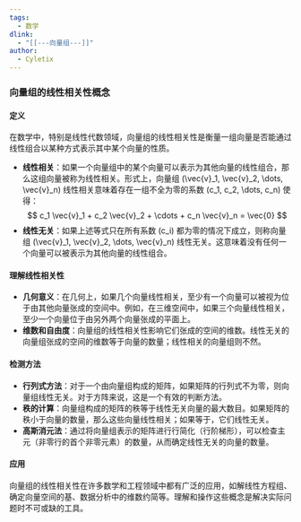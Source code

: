 ```yaml
---
tags:
  - 数学
dlink:
  - "[[---向量组---]]"
author:
  - Cyletix
---
```

### 向量组的线性相关性概念

#### 定义
在数学中，特别是线性代数领域，向量组的线性相关性是衡量一组向量是否能通过线性组合以某种方式表示其中某个向量的性质。

- **线性相关**：如果一个向量组中的某个向量可以表示为其他向量的线性组合，那么这组向量被称为线性相关。形式上，向量组 \(\vec{v}_1, \vec{v}_2, \dots, \vec{v}_n\) 线性相关意味着存在一组不全为零的系数 \(c_1, c_2, \dots, c_n\) 使得：
  $$
  c_1 \vec{v}_1 + c_2 \vec{v}_2 + \cdots + c_n \vec{v}_n = \vec{0}
  $$
- **线性无关**：如果上述等式只在所有系数 \(c_i\) 都为零的情况下成立，则称向量组 \(\vec{v}_1, \vec{v}_2, \dots, \vec{v}_n\) 线性无关。这意味着没有任何一个向量可以被表示为其他向量的线性组合。

#### 理解线性相关性
- **几何意义**：在几何上，如果几个向量线性相关，至少有一个向量可以被视为位于由其他向量张成的空间中。例如，在三维空间中，如果三个向量线性相关，至少一个向量位于由另外两个向量张成的平面上。
- **维数和自由度**：向量组的线性相关性影响它们张成的空间的维数。线性无关的向量组张成的空间的维数等于向量的数量；线性相关的向量组则不然。

#### 检测方法
- **行列式方法**：对于一个由向量组构成的矩阵，如果矩阵的行列式不为零，则向量组线性无关。对于方阵来说，这是一个有效的判断方法。
- **秩的计算**：向量组构成的矩阵的秩等于线性无关向量的最大数目。如果矩阵的秩小于向量的数量，那么这些向量线性相关；如果等于，它们线性无关。
- **高斯消元法**：通过将向量组表示的矩阵进行行简化（行阶梯形），可以检查主元（非零行的首个非零元素）的数量，从而确定线性无关的向量的数量。

#### 应用
向量组的线性相关性在许多数学和工程领域中都有广泛的应用，如解线性方程组、确定向量空间的基、数据分析中的维数约简等。理解和操作这些概念是解决实际问题时不可或缺的工具。